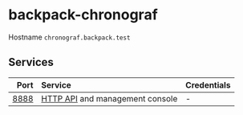 # backpack-chronograf

Hostname `chronograf.backpack.test`

## Services

| Port | Service | Credentials
| ---: | :------ | :----------
| [8888](http://chronograf.backpack.test:8888) | [HTTP API](http://chronograf.backpack.test:8888/docs) and management console | -
